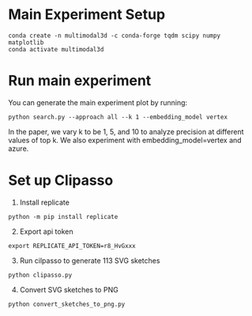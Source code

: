 # Main Experiment Setup
```
conda create -n multimodal3d -c conda-forge tqdm scipy numpy matplotlib
conda activate multimodal3d
```

# Run main experiment
You can generate the main experiment plot by running:
```
python search.py --approach all --k 1 --embedding_model vertex
```
In the paper, we vary k to be 1, 5, and 10 to analyze precision at different values of top k.
We also experiment with embedding_model=vertex and azure.

# Set up Clipasso

1. Install replicate
```
python -m pip install replicate
```

2. Export api token
```
export REPLICATE_API_TOKEN=r8_HvGxxx
```

3. Run cilpasso to generate 113 SVG sketches
```
python clipasso.py
```

4. Convert SVG sketches to PNG
```
python convert_sketches_to_png.py
```
